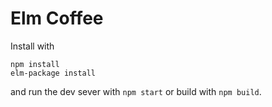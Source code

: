 # Elm Coffee

Install with
```
npm install
elm-package install
```
and run the dev sever with `npm start` or build with `npm build`.